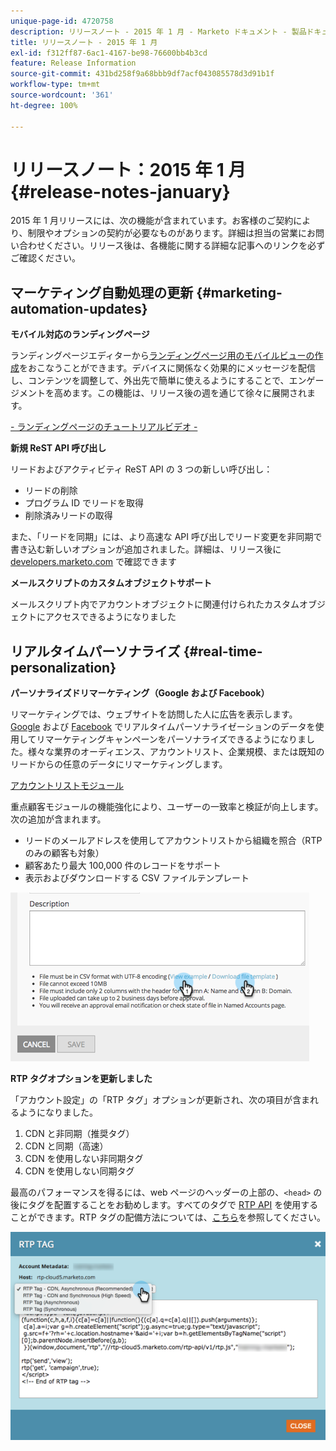 ```yaml
---
unique-page-id: 4720758
description: リリースノート - 2015 年 1 月 - Marketo ドキュメント - 製品ドキュメント
title: リリースノート - 2015 年 1 月
exl-id: f312ff87-6ac1-4167-be98-76600bb4b3cd
feature: Release Information
source-git-commit: 431bd258f9a68bbb9df7acf043085578d3d91b1f
workflow-type: tm+mt
source-wordcount: '361'
ht-degree: 100%

---
```


# リリースノート：2015 年 1 月 {#release-notes-january}

2015 年 1 月リリースには、次の機能が含まれています。お客様のご契約により、制限やオプションの契約が必要なものがあります。詳細は担当の営業にお問い合わせください。リリース後は、各機能に関する詳細な記事へのリンクを必ずご確認ください。

## マーケティング自動処理の更新 {#marketing-automation-updates}

**モバイル対応のランディングページ**

ランディングページエディターから[ランディングページ用のモバイルビューの作成](/help/marketo/product-docs/demand-generation/landing-pages/free-form-landing-pages/add-a-mobile-view-for-your-free-form-landing-page.md)をおこなうことができます。デバイスに関係なく効果的にメッセージを配信し、コンテンツを調整して、外出先で簡単に使えるようにすることで、エンゲージメントを高めます。この機能は、リリース後の週を通じて徐々に展開されます。

[- ランディングページのチュートリアルビデオ -](https://youtu.be/aPQHlG2X6c0)

**新規 ReST API 呼び出し**

リードおよびアクティビティ ReST API の 3 つの新しい呼び出し：

* リードの削除
* プログラム ID でリードを取得
* 削除済みリードの取得

また、「リードを同期」には、より高速な API 呼び出しでリード変更を非同期で書き込む新しいオプションが追加されました。詳細は、リリース後に [developers.marketo.com](https://developers.marketo.com) で確認できます

**メールスクリプトのカスタムオブジェクトサポート**

メールスクリプト内でアカウントオブジェクトに関連付けられたカスタムオブジェクトにアクセスできるようになりました

## リアルタイムパーソナライズ {#real-time-personalization}

**パーソナライズドリマーケティング（Google および Facebook）**

リマーケティングでは、ウェブサイトを訪問した人に広告を表示します。[Google](/help/marketo/product-docs/web-personalization/website-retargeting/personalized-remarketing-in-google.md) および [Facebook](/help/marketo/product-docs/web-personalization/website-retargeting/personalized-remarketing-in-facebook.md) でリアルタイムパーソナライゼーションのデータを使用してリマーケティングキャンペーンをパーソナライズできるようになりました。様々な業界のオーディエンス、アカウントリスト、企業規模、または既知のリードからの任意のデータにリマーケティングします。

[アカウントリストモジュール](/help/marketo/product-docs/web-personalization/account-based-web-marketing/create-a-new-account-list.md)

重点顧客モジュールの機能強化により、ユーザーの一致率と検証が向上します。次の追加が含まれます。

* リードのメールアドレスを使用してアカウントリストから組織を照合（RTP のみの顧客も対象）
* 顧客あたり最大 100,000 件のレコードをサポート
* 表示およびダウンロードする CSV ファイルテンプレート

![](assets/image2015-1-14-11-3a12-3a16.png)

**RTP タグオプションを更新しました**

「アカウント設定」の「RTP タグ」オプションが更新され、次の項目が含まれるようになりました。

1. CDN と非同期（推奨タグ）
1. CDN と同期（高速）
1. CDN を使用しない非同期タグ
1. CDN を使用しない同期タグ

最高のパフォーマンスを得るには、web ページのヘッダーの上部の、`<head>` の後にタグを配置することをお勧めします。すべてのタグで [RTP API](https://developers.marketo.com/documentation/websites/rtp-js-api/) を使用することができます。RTP タグの配備方法については、[こちら](/help/marketo/product-docs/web-personalization/rtp-tag-implementation/deploy-the-rtp-javascript.md)を参照してください。

![](assets/image2015-1-15-13-3a30-3a45.png)
